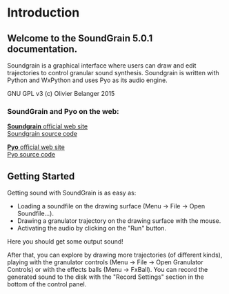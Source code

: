 Introduction
============

Welcome to the SoundGrain 5.0.1 documentation.
----------------------------------------------

Soundgrain is a graphical interface where users can draw and edit 
trajectories to control granular sound synthesis. Soundgrain is 
written with Python and WxPython and uses Pyo as its audio engine. 

GNU GPL v3 (c) Olivier Belanger 2015

### SoundGrain and Pyo on the web: ###

[__Soundgrain__ official web site](http://ajaxsoundstudio.com/software/soundgrain)  
[Soundgrain source code](https://code.google.com/p/soundgrain)

[__Pyo__ official web site](http://ajaxsoundstudio.com/software/pyo)  
[Pyo source code](https://code.google.com/p/pyo)


Getting Started
---------------

Getting sound with SoundGrain is as easy as: 
    
- Loading a soundfile on the drawing surface (Menu -> File -> Open Soundfile...).  
- Drawing a granulator trajectory on the drawing surface with the mouse.  
- Activating the audio by clicking on the "Run" button.

Here you should get some output sound!

After that, you can explore by drawing more trajectories (of different kinds),
playing with the granulator controls (Menu -> File -> Open Granulator Controls) 
or with the effects balls (Menu -> FxBall). You can record the generated sound
to the disk with the "Record Settings" section in the bottom of the control
panel.


